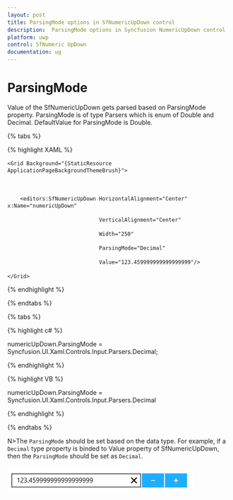 ```yaml
---
layout: post
title: ParsingMode options in SfNumericUpDown control 
description:  ParsingMode options in Syncfusion NumericUpDown control 
platform: uwp
control: SfNumeric UpDown
documentation: ug
---
```


# ParsingMode

Value of the SfNumericUpDown gets parsed based on ParsingMode property. ParsingMode is of type Parsers which is enum of Double and Decimal. DefaultValue for ParsingMode is Double.

{% tabs %}

{% highlight XAML %}

<Page xmlns:editors="using:Syncfusion.UI.Xaml.Controls.Input">



    <Grid Background="{StaticResource ApplicationPageBackgroundThemeBrush}">



        <editors:SfNumericUpDown HorizontalAlignment="Center" x:Name="numericUpDown"

                                 VerticalAlignment="Center"

                                 Width="250" 

                                 ParsingMode="Decimal"

                                 Value="123.459999999999999999"/>

    </Grid>

</Page>

{% endhighlight %}

{% endtabs %}

{% tabs %}

{% highlight c# %}

numericUpDown.ParsingMode = Syncfusion.UI.Xaml.Controls.Input.Parsers.Decimal;

{% endhighlight %}

{% highlight VB %}

numericUpDown.ParsingMode = Syncfusion.UI.Xaml.Controls.Input.Parsers.Decimal

{% endhighlight %}

{% endtabs %}

N>The `ParsingMode` should be set based on the data type. For example, if a `Decimal` type property is binded to Value property of SfNumericUpDown, then the `ParsingMode` should be set as `Decimal`.

![ParsingMode view](Concepts_images/Concepts_img7.png)
